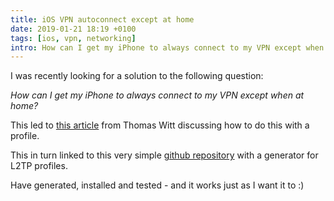 ```yaml
---
title: iOS VPN autoconnect except at home
date: 2019-01-21 18:19 +0100
tags: [ios, vpn, networking]
intro: How can I get my iPhone to always connect to my VPN except when at home?
---
```


I was recently looking for a solution to the following question:

_How can I get my iPhone to always connect to my VPN except when at home?_

This led to [this article](https://thomas-witt.com/auto-connect-your-ios-device-to-a-vpn-when-joining-an-unknown-wifi-d1df8100c4ba) from Thomas Witt discussing how to do this with a profile.

This in turn linked to this very simple [github repository](https://github.com/klinquist/iOS-VPN-Autoconnect) with a generator for L2TP profiles.

Have generated, installed and tested - and it works just as I want it to :)
